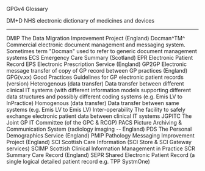 GPGv4 Glossary


  DM+D                           NHS electronic dictionary of medicines and devices
  ------------------------------ ------------------------------------------------------------------------------------------------------------------------------------------------------------------------------------------------
  DMIP                           The Data Migration Improvement Project (England)
  Docman^TM^                     Commercial electronic document management and messaging system. Sometimes term "Docman" used to refer to generic document management systems
  ECS                            Emergency Care Summary (Scotland)
  EPR                            Electronic Patient Record
  EPS                            Electronic Prescription Service (England)
  GP2GP                          Electronic message transfer of copy of GP record between GP practices (England)
  GPG(v.xx)                      Good Practices Guidelines for GP electronic patient records (version)
  Heterogenous (data transfer)   Data transfer between different clinical IT systems (with different information models supporting different data structures and possibly different coding systems (e.g. Emis LV to InPractice)
  Homogenous (data transfer)     Data transfer between same systems (e.g. Emis LV to Emis LV)
  Inter-operability              The facility to safely exchange electronic patient data between clinical IT systems
  JGPITC                         The Joint GP IT Committee (of the GPC & RCGP)
  PACS                           Picture Archiving & Communication System (radiology imaging -- England)
  PDS                            The Personal Demographics Service (England)
  PMIP                           Pathology Messaging Improvement Project (England)
  SCI                            Scottish Care Information (SCI Store & SCI Gateway services)
  SCIMP                          Scottish Clinical Information Management in Practice
  SCR                            Summary Care Record (England)
  SEPR                           Shared Electronic Patient Record (a single logical detailed patient record e.g. TPP SystmOne)
